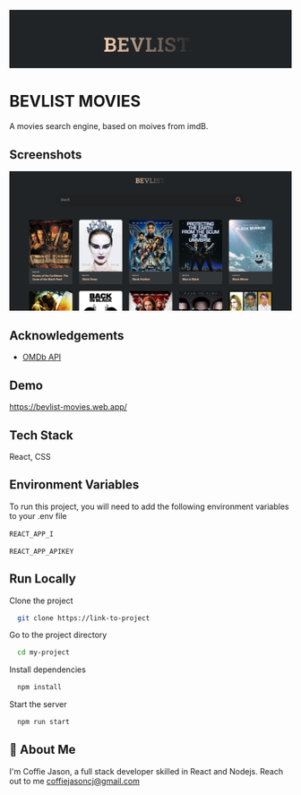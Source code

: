 
![Logo](src/assets/logo.png)


# BEVLIST MOVIES

A movies search engine, based on moives from imdB.


## Screenshots

![App Screenshot](src/assets/screenshot.png)


## Acknowledgements

 - [OMDb API](https://www.omdbapi.com/)


## Demo

https://bevlist-movies.web.app/


## Tech Stack

React, CSS




## Environment Variables

To run this project, you will need to add the following environment variables to your .env file

`REACT_APP_I`

`REACT_APP_APIKEY`


## Run Locally

Clone the project

```bash
  git clone https://link-to-project
```

Go to the project directory

```bash
  cd my-project
```

Install dependencies

```bash
  npm install
```

Start the server

```bash
  npm run start
```


## 🚀 About Me
I'm Coffie Jason, a full stack developer skilled in React and Nodejs. Reach out to me coffiejasoncj@gmail.com

